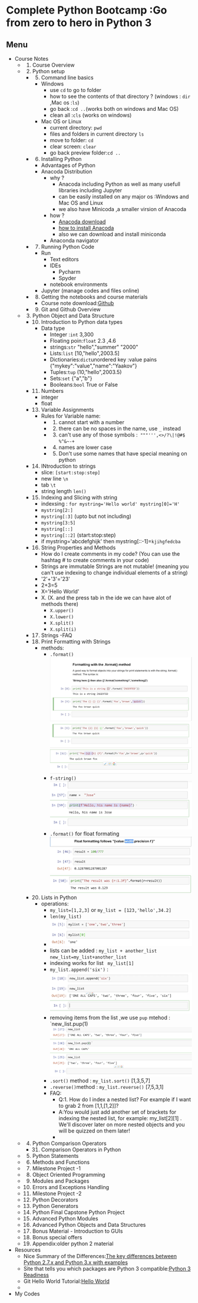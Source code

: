 # Complete Python Bootcamp :Go from zero to hero in Python 3

## Menu

* Course Notes
    * 1. Course Overview
    * 2. Python setup
        * 5. Command line basics
            * Windows
                * use ``cd`` to go to folder 
                 * how to see the contents of that directory ? (windows : ``dir`` ,Mac os :``ls``)
                * go back :``cd ..``(works both on windows and Mac OS)
                * clean all :``cls`` (works on windows)
            * Mac OS or Linux
                * current directory: ``pwd``
                * files and folders in current directory `` ls ``
                * move to folder: ``cd``
                * clear screen: ``clear ``
                * go back preview folder:``cd ..``
        * 6. Installing Python
            * Advantages of Python
            * Anacoda Distribution
                * why ? 
                    * Anacoda including Python as well as many usefull libraries including Jupyter
                    * can be easily installed on any major os :Windows and Mac OS and Linux
                    * we also have Minicoda ,a smaller virsion of Anacoda
                * how ?
                    * [Anacoda download](http://anacoda.org/downloads)
                    * [how to install Anacoda](https://docs.anaconda.com/anaconda/install/mac-os#macos-graphical-install) 
                    * also we can download and install miniconda
                * Anaconda navigator
        * 7. Running Python Code
            * Run
                * Text editors
                * IDEs
                    * Pycharm
                    * Spyder
                * notebook environments
            * Jupyter (manage codes and files online)
        * 8. Getting the notebooks and course materials
            * Course note download:[Github](https://github.com/Pierian-Data/Complete-Python-3-Bootcamp)
        * 9. Git and Github Overview
    * 3. Python Object and Data Structure
        * 10. Introduction to Python data types
            * Data type
                * Integer :`int` 3,300 
                * Floating poin:`float` 2.3 ,4.6
                * strings:`str` "hello","summer" "2000"
                * Lists:`list` [10,"hello",2003.5]
                * Dictionaries:`dict`unordered key :value pains {"mykey":"value","name":"Yaakov"}
                * Tuples:`tup` (10,"hello",2003.5)
                * Sets:`set` {"a","b"}
                * Booleans:`bool` True or False 
        * 11. Numbers
            * integer
            * float
        * 13. Variable Assignments
            * Rules for Variable name: 
                * 1. cannot start with a number
                * 2. there can be no spaces in the name, use `_` instead
                * 3. can't use any of those symbols :``` """''',<>/?\|!@#$  %^&~-+```
                * 4. names are lower case
                * 5. Don't use some names that have special meaning on python 
        * 14. INtroduction to strings
            * slice: `[start:stop:step]`
            * new line `\n`
            * tab `\t`
            * string length `len()`
        * 15. Indexing and Slicing with string
            * indexsing : ```for mystring='Hello world' mystring[0]='H'```
            * `mystring[2:]`
            * `mystring[:3]` (upto but not including)
            * `mystring[3:5]`
            * `mystring[::]`
            * `mystring[::2]` (start:stop:step)
            * if mystring='abcdefghijk' then mystring[::-1]=`kjihgfedcba`
        * 16. String Properties and Methods
            * How do I create comments in my code? (You can use the hashtag # to create comments in your code)
            * Strings are immutable Strings are not mutable! (meaning you can't use indexing to change individual elements of a string)
            * '2'+'3'='23'
            * 2+3=5
            * X='Hello World' 
            * X.    (X. and the press tab in the ide we can have alot of methods there)
                * `X.upper() `
                * `X.lower()`
                *  `X.split()`
                *  `X.split(i)`
        * 17. Strings -FAQ
        * 18. Print Formatting with Strings
            * methods:
                * `.format()` ![`.format()`](img/python3_.format().png) ![](img/python3-.format()2.png) ![](img/python3_.format()_using_key_words.png) 
                * `f-string()`  ![](img/f-string_method.png) 
                * `.format()` for float formating ![](img/python3-.format()_float1.png) ![](img/python3-.format()_float2.png) 
        * 20. Lists in Python
            * operations:
                * `my_list=[1,2,3]` or `my_list = [123,'hello',34.2]` 
                * `len(my_list)`
                * ![](img/python3_list.png)
                * lists can be added : `my_list + another_list` `new_list=my_list+another_list`
                * indexing works for list ` my_list[1]`
                *  `my_list.append('six')` :![list append](img/list_append.png)  
                *  removing items from the list ,we use `pup` mtehod : `new_list.pup(1) ![pup method](img/list_pup.png) 
                *  `.sort()` method : `my_list.sort()` [1,3,5,7]
                *  `.reverse()`method  : `my_list.reverse()`   [7,5,3,1]
                *  FAQ:
                    *  Q:1. How do I index a nested list? For example if I want to grab 2 from [1,1,[1,2]]?
                    *  A:You would just add another set of brackets for indexing the nested list, for example: my_list[2][1] . We'll discover later on more nested objects and you will be quizzed on them later!
                    *  
    * 4. Python Comparison Operators
        * 31. Comparison Operators in Python
    * 5. Python Statements
    * 6. Methods and Functions
    * 7. Milestone Project -1
    * 8. Object Oriented Programming
    * 9. Modules and Packages
    * 10. Errors and Exceptions Handling
    * 11. Milestone Project -2
    * 12. Python Decorators
    * 13. Python Generators
    * 14. Python Final Capstone Python Project
    * 15. Advanced Python Modules
    * 16. Advanced Python Objects and Data Structures
    * 17. Bonus Material - Introduction to GUIs
    * 18. Bonus special offers
    * 19. Appendix:older python 2 material
* Resources
    * Nice Summary of the Differences:[The key differences between Python 2.7.x and Python 3.x with examples](http://sebastianraschka.com/Articles/2014_python_2_3_key_diff.html) 
    * Site that tells you which packages are Python 3 compatible:[Python 3 Readiness](http://py3readiness.org/)
    * Git Hello World Tutorial:[Hello World](https://guides.github.com/activities/hello-world/) 
    * 
* My Codes
